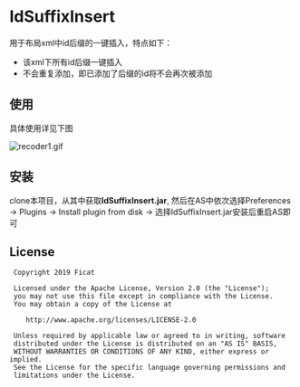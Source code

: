 # IdSuffixInsert
用于布局xml中id后缀的一键插入，特点如下：
* 该xml下所有id后缀一键插入
* 不会重复添加，即已添加了后缀的id将不会再次被添加

## 使用
具体使用详见下图

![recoder1.gif](https://upload-images.jianshu.io/upload_images/6266952-ffad4ab92e4182ae.gif?imageMogr2/auto-orient/strip)


## 安装
  clone本项目，从其中获取**IdSuffixInsert.jar**, 然后在AS中依次选择Preferences -> Plugins -> Install plugin from disk -> 选择IdSuffixInsert.jar安装后重启AS即可

## License
```
 Copyright 2019 Ficat

 Licensed under the Apache License, Version 2.0 (the "License");
 you may not use this file except in compliance with the License.
 You may obtain a copy of the License at

    http://www.apache.org/licenses/LICENSE-2.0

 Unless required by applicable law or agreed to in writing, software
 distributed under the License is distributed on an "AS IS" BASIS,
 WITHOUT WARRANTIES OR CONDITIONS OF ANY KIND, either express or implied.
 See the License for the specific language governing permissions and
 limitations under the License.
```
